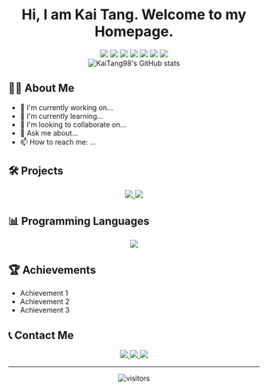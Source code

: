 # <div align="center">Hi, I am Kai Tang. Welcome to my Homepage.</div>

<div align="center">
  <img src="https://img.shields.io/badge/-HTML5-E34F26?style=flat&logo=html5&logoColor=white" />
  <img src="https://img.shields.io/badge/-CSS3-1572B6?style=flat&logo=css3&logoColor=white" />
  <img src="https://img.shields.io/badge/-JavaScript-F7DF1E?style=flat&logo=javascript&logoColor=black" />
  <img src="https://img.shields.io/badge/-React-61DAFB?style=flat&logo=react&logoColor=black" />
  <img src="https://img.shields.io/badge/-Node.js-339933?style=flat&logo=nodedotjs&logoColor=white" />
  <img src="https://img.shields.io/badge/-Python-3776AB?style=flat&logo=python&logoColor=white" />
  <img src="https://img.shields.io/badge/-Git-F05032?style=flat&logo=git&logoColor=white" />
</div>

<div align="center">
  <img src="https://github-readme-stats.vercel.app/api?username=KaiTang98&show_icons=true&theme=radical" alt="KaiTang98's GitHub stats" />
</div>

## 👨‍💻 About Me

- 🔭 I'm currently working on...
- 🌱 I'm currently learning...
- 👯 I'm looking to collaborate on...
- 💬 Ask me about...
- 📫 How to reach me: ...

## 🛠️ Projects

<div align="center">
  <a href="https://github.com/KaiTang98/project1">
    <img src="https://github-readme-stats.vercel.app/api/pin/?username=KaiTang98&repo=project1&theme=radical" />
  </a>
  <a href="https://github.com/KaiTang98/project2">
    <img src="https://github-readme-stats.vercel.app/api/pin/?username=KaiTang98&repo=project2&theme=radical" />
  </a>
</div>

## 📊 Programming Languages

<div align="center">
  <img src="https://github-readme-stats.vercel.app/api/top-langs/?username=KaiTang98&layout=compact&theme=radical" />
</div>

## 🏆 Achievements

- Achievement 1
- Achievement 2
- Achievement 3

## 📞 Contact Me

<div align="center">
  <a href="mailto:youremail@example.com">
    <img src="https://img.shields.io/badge/Email-D14836?style=for-the-badge&logo=gmail&logoColor=white" />
  </a>
  <a href="https://linkedin.com/in/kaitang98">
    <img src="https://img.shields.io/badge/LinkedIn-0077B5?style=for-the-badge&logo=linkedin&logoColor=white" />
  </a>
  <a href="https://twitter.com/kaitang98">
    <img src="https://img.shields.io/badge/Twitter-1DA1F2?style=for-the-badge&logo=twitter&logoColor=white" />
  </a>
</div>

---

<div align="center">
  <img src="https://visitor-badge.laobi.icu/badge?page_id=KaiTang98.KaiTang98" alt="visitors" />
</div> 
